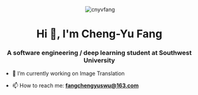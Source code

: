 <p align="center">&nbsp;<img align="center" src="https://github-readme-stats.vercel.app/api?username=cnyvfang&show_icons=true&locale=en" alt="cnyvfang" /></p>

<h1 align="center">Hi 👋, I'm Cheng-Yu Fang</h1>
<h3 align="center">A software engineering / deep learning student at Southwest University</h3>

- 🔭 I’m currently working on Image Translation

- 📫 How to reach me: **fangchengyuswu@163.com**
